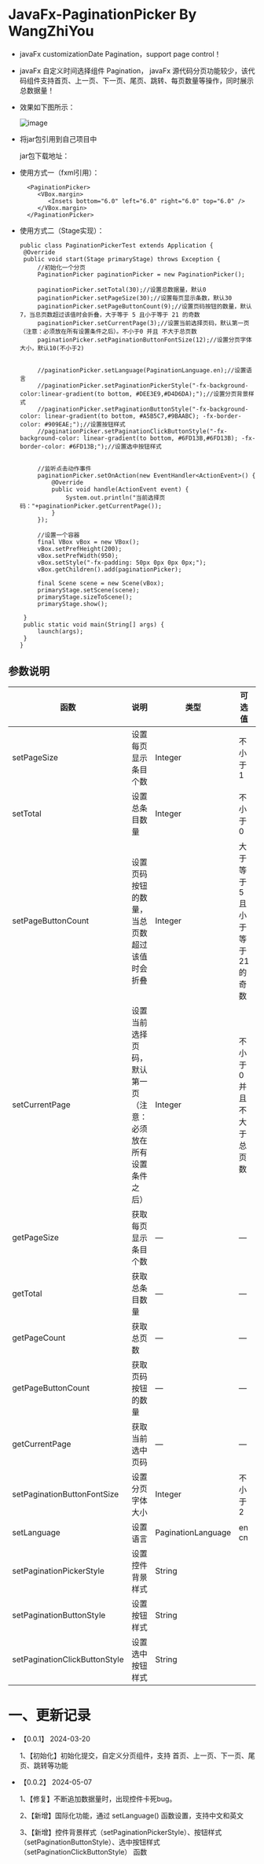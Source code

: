 # JavaFx-PaginationPicker By WangZhiYou
- javaFx customizationDate Pagination，support page control！
- javaFx 自定义时间选择组件 Pagination， javaFx 源代码分页功能较少，该代码组件支持首页、上一页、下一页、尾页、跳转、每页数量等操作，同时展示总数据量！
- 效果如下图所示：

  ![image](static/1.gif)
- 将jar包引用到自己项目中

  jar包下载地址：

- 使用方式一（fxml引用）： 

    ```
      <PaginationPicker>
         <VBox.margin>
            <Insets bottom="6.0" left="6.0" right="6.0" top="6.0" />
         </VBox.margin>
      </PaginationPicker>
    ```
  
- 使用方式二（Stage实现）：
     ```
  public class PaginationPickerTest extends Application {
      @Override
      public void start(Stage primaryStage) throws Exception {
          //初始化一个分页
          PaginationPicker paginationPicker = new PaginationPicker();
  
          paginationPicker.setTotal(30);//设置总数据量，默认0
          paginationPicker.setPageSize(30);//设置每页显示条数，默认30
          paginationPicker.setPageButtonCount(9);//设置页码按钮的数量，默认7，当总页数超过该值时会折叠，大于等于 5 且小于等于 21 的奇数
          paginationPicker.setCurrentPage(3);//设置当前选择页码，默认第一页（注意：必须放在所有设置条件之后）。不小于0 并且 不大于总页数
          paginationPicker.setPaginationButtonFontSize(12);//设置分页字体大小，默认10(不小于2)
  
  
          //paginationPicker.setLanguage(PaginationLanguage.en);//设置语言
          //paginationPicker.setPaginationPickerStyle("-fx-background-color:linear-gradient(to bottom, #DEE3E9,#D4D6DA);");//设置分页背景样式
          //paginationPicker.setPaginationButtonStyle("-fx-background-color: linear-gradient(to bottom, #A5B5C7,#9BAABC); -fx-border-color: #909EAE;");//设置按钮样式
          //paginationPicker.setPaginationClickButtonStyle("-fx-background-color: linear-gradient(to bottom, #6FD13B,#6FD13B); -fx-border-color: #6FD13B;");//设置选中按钮样式

  
          //监听点击动作事件
          paginationPicker.setOnAction(new EventHandler<ActionEvent>() {
              @Override
              public void handle(ActionEvent event) {
                  System.out.println("当前选择页码："+paginationPicker.getCurrentPage());
              }
          });
  
          //设置一个容器
          final VBox vBox = new VBox();
          vBox.setPrefHeight(200);
          vBox.setPrefWidth(950);
          vBox.setStyle("-fx-padding: 50px 0px 0px 0px;");
          vBox.getChildren().add(paginationPicker);
  
          final Scene scene = new Scene(vBox);
          primaryStage.setScene(scene);
          primaryStage.sizeToScene();
          primaryStage.show();
  
      }
      public static void main(String[] args) {
          launch(args);
      }
  }
  ```


## 参数说明

  | 函数   | 说明                              | 类型                 | 可选值             | 默认值 |
  |------|---------------------------------|--------------------|-----------------|-----|
  | setPageSize | 设置每页显示条目个数                      | Integer            | 不小于1            | 30  |
  | setTotal | 设置总条目数量                         | Integer            | 不小于0            | 0   |
  | setPageButtonCount | 设置页码按钮的数量，当总页数超过该值时会折叠          | Integer            | 大于等于 5 且小于等于 21 的奇数 | 7   |
  | setCurrentPage | 设置当前选择页码，默认第一页（注意：必须放在所有设置条件之后） | Integer            | 不小于0 并且 不大于总页数  | 1   |
  | getPageSize | 获取每页显示条目个数                      | —                  | —               | 30  |
  | getTotal | 获取总条目数量                         | —                  | —               | 0   |
  | getPageCount | 获取总页数                           | —                  | —               | 0   |
  | getPageButtonCount | 获取页码按钮的数量                       | —                  | —               | 7   |
  | getCurrentPage | 获取当前选中页码                        | —                  | —               | 0   |
  | setPaginationButtonFontSize | 设置分页字体大小                        | Integer            | 不小于2            | 10  |
  | setLanguage | 设置语言                      | PaginationLanguage | en cn           | cn  |
  | setPaginationPickerStyle | 设置控件背景样式                        | String            |                 |   |
  | setPaginationButtonStyle | 设置按钮样式                        | String             |                 |   |
  | setPaginationClickButtonStyle | 设置选中按钮样式                        | String            |                 |   |



# 一、更新记录
- 【0.0.1】 2024-03-20

  1、【初始化】初始化提交，自定义分页组件，支持 首页、上一页、下一页、尾页、跳转等功能

- 【0.0.2】 2024-05-07

  1、【修复】不断追加数据量时，出现控件卡死bug。

  2、【新增】国际化功能，通过 setLanguage() 函数设置，支持中文和英文

  3、【新增】控件背景样式（setPaginationPickerStyle）、按钮样式（setPaginationButtonStyle）、选中按钮样式（setPaginationClickButtonStyle） 函数

